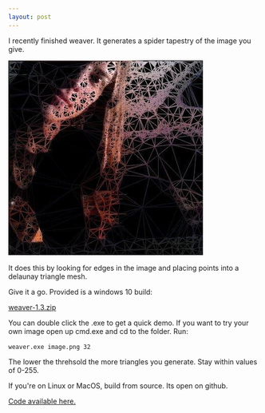 ```yaml
---
layout: post
---
```


I recently finished weaver. It generates a spider tapestry of the image you give.

![me](/images/me.jpg)

It does this by looking for edges in the image and placing points
into a delaunay triangle mesh.

Give it a go. Provided is a windows 10 build:

[weaver-1.3.zip](https://github.com/glouw/weaver/releases/download/weaver-1.3/weaver-1.3.zip)

You can double click the .exe to get a quick demo. If you want to try your own image open up
cmd.exe and cd to the folder. Run:

```
weaver.exe image.png 32
```

The lower the threhsold the more triangles you generate. Stay within values of 0-255.

If you're on Linux or MacOS, build from source. Its open on github.

[Code available here.](https://github.com/glouw/weaver)
